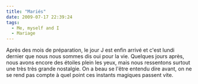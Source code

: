 ```yaml
---
title: "Mariés"
date: 2009-07-17 22:39:24
tags:
  - Me, myself and I
  - Mariage
---
```


Après des mois de préparation, le jour J est enfin arrivé et c'est lundi dernier que nous nous sommes dis oui pour la vie. Quelques jours après, nous avons encore des étoiles plein les yeux, mais nous ressentons surtout une très très grande nostalgie. On a beau se l'être entendu dire avant, on ne se rend pas compte à quel point ces instants magiques passent vite.